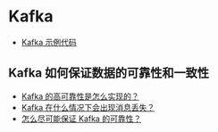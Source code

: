 # Kafka

- [Kafka 示例代码](./Kafka示例代码.md)

## Kafka 如何保证数据的可靠性和一致性

- [Kafka 的高可靠性是怎么实现的？](./Kafka是如何保证数据的可靠性和一致性.md)
- [Kafka 在什么情况下会出现消息丢失？](./Kafka是如何保证数据的可靠性和一致性.md)
- [怎么尽可能保证 Kafka 的可靠性？](./Kafka是如何保证数据的可靠性和一致性.md)